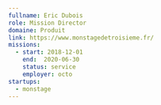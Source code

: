 ```yaml
---
fullname: Eric Dubois
role: Mission Director
domaine: Produit
link: https://www.monstagedetroisieme.fr/
missions:
  - start: 2018-12-01
    end:  2020-06-30
    status: service
    employer: octo
startups:
  - monstage
---
```

